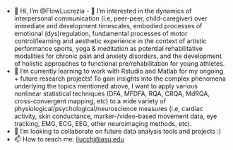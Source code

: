- 👋 Hi, I’m @FlowLucrezia - 👀 I’m interested in the dynamics of interpersonal communication (i.e, peer-peer, child-caregiver) over immediate and development timescales, embodied processes of emotional (dys)regulation, fundamental processes of motor control/learning and aesthetic experience in the context of artistic performance sports, yoga & meditation as potential rehabilitative modalities for chronic pain and anxiety disorders, and the development of holistic approaches to functional pre/rehabilitation for young athletes.
- 🌱 I’m currently learning to work with Rstudio and Matlab for my ongoing + future research projects! To gain insights into the complex phenomena underlying the topics mentioned above, I want to apply various nonlinear statistical techniques (DFA, MFDFA, RQA, CRQA, MdRQA, cross-convergent mapping, etc) to a wide variety of physiological/psychological/neuroscience measures (i.e, cardiac activity, skin conductance, marker-/video-based movement data, eye tracking, EMG, ECG, EEG, other neuroimaging methods, etc).
- 💞️ I’m looking to collaborate on future data analysis tools and projects :)
- 📫 How to reach me: llucchi@asu.edu

<!---
FlowLucrezia/FlowLucrezia is a ✨ special ✨ repository because its `README.md` (this file) appears on your GitHub profile.
You can click the Preview link to take a look at your changes.
--->
